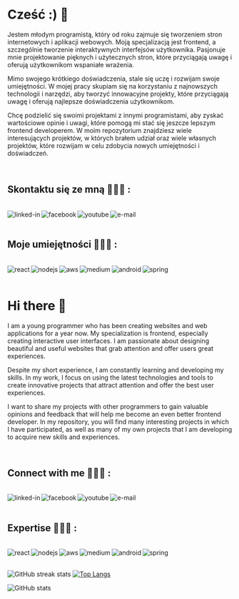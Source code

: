 <h1>Cześć :) 👋</h1>

<p>Jestem młodym programistą, który od roku zajmuje się tworzeniem stron internetowych i aplikacji webowych. Moją specjalizacją jest frontend, a szczególnie tworzenie interaktywnych interfejsów użytkownika. Pasjonuje mnie projektowanie pięknych i użytecznych stron, które przyciągają uwagę i oferują użytkownikom wspaniałe wrażenia.

Mimo swojego krótkiego doświadczenia, stale się uczę i rozwijam swoje umiejętności. W mojej pracy skupiam się na korzystaniu z najnowszych technologii i narzędzi, aby tworzyć innowacyjne projekty, które przyciągają uwagę i oferują najlepsze doświadczenia użytkownikom.

Chcę podzielić się swoimi projektami z innymi programistami, aby zyskać wartościowe opinie i uwagi, które pomogą mi stać się jeszcze lepszym frontend developerem. W moim repozytorium znajdziesz wiele interesujących projektów, w których brałem udział oraz wiele własnych projektów, które rozwijam w celu zdobycia nowych umiejętności i doświadczeń.</p>

<br><h2>Skontaktu się ze mną 👨🏻‍💻 :</h2>

<br>[<img align="left" alt="linked-in" src="https://img.shields.io/badge/linkedin-%230077B5.svg?&style=for-the-badge&logo=linkedin&logoColor=white"/>](https://www.linkedin.com/in/kamil-łaskarzewski-021b64253/)[<img align="left" alt="facebook" src="https://img.shields.io/badge/facebook-%231877F2.svg?&style=for-the-badge&logo=facebook&logoColor=white"/>](https://www.facebook.com/profile.php?id=100003015224951)[<img align="left" alt="youtube" src="https://img.shields.io/badge/youtube-%432333F2.svg?&style=for-the-badge&logo=youtube&logoColor=white"/>](https://www.youtube.com/@k4mlas429)
[<img align="left" alt="e-mail" src="https://img.shields.io/badge/mail-%230077B5.svg?&style=for-the-badge&logo=gmail&logoColor=white"/>](k4mlas@gmail.com)<br>
<br>


<h2>Moje umiejętności 👨🏻‍🏫 :</h2>

<br><img align="left" alt="react" src="https://img.shields.io/badge/react%20-%2320232a.svg?&style=for-the-badge&logo=react&logoColor=%2361DAFB" /><img align="left" alt="nodejs" src="https://img.shields.io/badge/node.js%20-%2343853D.svg?&style=for-the-badge&logo=node.js&logoColor=white" /><img align="left" alt="aws" src="https://img.shields.io/badge/Amazon%20AWS-%23232F3E?logo=amazon-aws&logoColor=white&style=for-the-badge" /><img align="left" alt="medium" src="https://img.shields.io/badge/postgres-%23316192.svg?&style=for-the-badge&logo=postgresql&logoColor=white" /><img align="left" alt="android" src="https://img.shields.io/badge/Android-3DDC84?logo=android&logoColor=white&style=for-the-badge" /><img align="left" alt="spring" src="https://img.shields.io/badge/spring%20-%236DB33F.svg?&style=for-the-badge&logo=spring&logoColor=white" /><br>
<br>

<h1>Hi there 👋 </h1>

<p>I am a young programmer who has been creating websites and web applications for a year now. My specialization is frontend, especially creating interactive user interfaces. I am passionate about designing beautiful and useful websites that grab attention and offer users great experiences.

Despite my short experience, I am constantly learning and developing my skills. In my work, I focus on using the latest technologies and tools to create innovative projects that attract attention and offer the best user experiences.

I want to share my projects with other programmers to gain valuable opinions and feedback that will help me become an even better frontend developer. In my repository, you will find many interesting projects in which I have participated, as well as many of my own projects that I am developing to acquire new skills and experiences.</p>

<br>
<h2>Connect with me 👨🏻‍💻 :</h2>

<br>[<img align="left" alt="linked-in" src="https://img.shields.io/badge/linkedin-%230077B5.svg?&style=for-the-badge&logo=linkedin&logoColor=white"/>](https://www.linkedin.com/in/kamil-łaskarzewski-021b64253/)[<img align="left" alt="facebook" src="https://img.shields.io/badge/facebook-%231877F2.svg?&style=for-the-badge&logo=facebook&logoColor=white"/>](https://www.facebook.com/profile.php?id=100003015224951)[<img align="left" alt="youtube" src="https://img.shields.io/badge/youtube-%432333F2.svg?&style=for-the-badge&logo=youtube&logoColor=white"/>](https://www.youtube.com/@k4mlas429)
[<img align="left" alt="e-mail" src="https://img.shields.io/badge/mail-%230077B5.svg?&style=for-the-badge&logo=gmail&logoColor=white"/>](k4mlas@gmail.com)<br>
<br>

<h2>Expertise 👨🏻‍🏫 :</h2>

<br><img align="left" alt="react" src="https://img.shields.io/badge/react%20-%2320232a.svg?&style=for-the-badge&logo=react&logoColor=%2361DAFB" /><img align="left" alt="nodejs" src="https://img.shields.io/badge/node.js%20-%2343853D.svg?&style=for-the-badge&logo=node.js&logoColor=white" /><img align="left" alt="aws" src="https://img.shields.io/badge/Amazon%20AWS-%23232F3E?logo=amazon-aws&logoColor=white&style=for-the-badge" /><img align="left" alt="medium" src="https://img.shields.io/badge/postgres-%23316192.svg?&style=for-the-badge&logo=postgresql&logoColor=white" /><img align="left" alt="android" src="https://img.shields.io/badge/Android-3DDC84?logo=android&logoColor=white&style=for-the-badge" /><img align="left" alt="spring" src="https://img.shields.io/badge/spring%20-%236DB33F.svg?&style=for-the-badge&logo=spring&logoColor=white" /><br>
<br>

![GitHub streak stats](https://streak-stats.demolab.com/?user=k4mlas)   [![Top Langs](https://github-readme-stats.vercel.app/api/top-langs/?username=k4mlas)](https://github.com/anuraghazra/github-readme-stats)

![GitHub stats](https://github-readme-stats.vercel.app/api?username=k4mlas&show_icons=true)  

<!--
**k4mlas/k4mlas** is a ✨ _special_ ✨ repository because its `README.md` (this file) appears on your GitHub profile.

Here are some ideas to get you started:

- 🔭 I’m currently working on ...
- 🌱 I’m currently learning ...
- 👯 I’m looking to collaborate on ...
- 🤔 I’m looking for help with ...
- 💬 Ask me about ...
- 📫 How to reach me: ...
- 😄 Pronouns: ...
- ⚡ Fun fact: ...
-->
